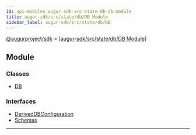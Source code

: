 ```yaml
---
id: api-modules-augur-sdk-src-state-db-db-module
title: augur-sdk/src/state/db/DB Module
sidebar_label: augur-sdk/src/state/db/DB
---
```


[@augurproject/sdk](api-readme.md) > [[augur-sdk/src/state/db/DB Module]](api-modules-augur-sdk-src-state-db-db-module.md)

## Module

### Classes

* [DB](api-classes-augur-sdk-src-state-db-db-db.md)

### Interfaces

* [DerivedDBConfiguration](api-interfaces-augur-sdk-src-state-db-db-deriveddbconfiguration.md)
* [Schemas](api-interfaces-augur-sdk-src-state-db-db-schemas.md)

---


